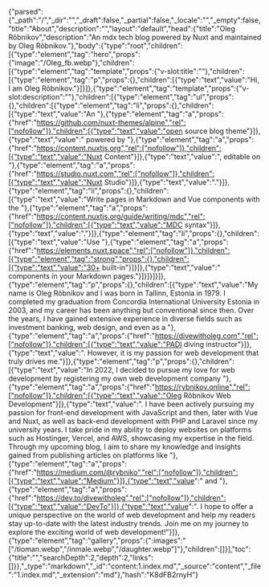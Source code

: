 {"parsed":{"_path":"/","_dir":"","_draft":false,"_partial":false,"_locale":"","_empty":false,"title":"About","description":"","layout":"default","head":{"title":"Oleg Rõbnikov","description":"An mdx tech blog powered by Nuxt and maintained by Oleg Rõbnikov."},"body":{"type":"root","children":[{"type":"element","tag":"hero","props":{"image":"/Oleg_fb.webp"},"children":[{"type":"element","tag":"template","props":{"v-slot:title":""},"children":[{"type":"element","tag":"p","props":{},"children":[{"type":"text","value":"Hi, I am Oleg Rõbnikov."}]}]},{"type":"element","tag":"template","props":{"v-slot:description":""},"children":[{"type":"element","tag":"ul","props":{},"children":[{"type":"element","tag":"li","props":{},"children":[{"type":"text","value":"An "},{"type":"element","tag":"a","props":{"href":"https://github.com/nuxt-themes/alpine","rel":["nofollow"]},"children":[{"type":"text","value":"open source blog theme"}]},{"type":"text","value":" powered by "},{"type":"element","tag":"a","props":{"href":"https://content.nuxtjs.org","rel":["nofollow"]},"children":[{"type":"text","value":"Nuxt Content"}]},{"type":"text","value":", editable on "},{"type":"element","tag":"a","props":{"href":"https://studio.nuxt.com","rel":["nofollow"]},"children":[{"type":"text","value":"Nuxt Studio"}]},{"type":"text","value":"."}]},{"type":"element","tag":"li","props":{},"children":[{"type":"text","value":"Write pages in Markdown and Vue components with the "},{"type":"element","tag":"a","props":{"href":"https://content.nuxtjs.org/guide/writing/mdc","rel":["nofollow"]},"children":[{"type":"text","value":"MDC syntax"}]},{"type":"text","value":"."}]},{"type":"element","tag":"li","props":{},"children":[{"type":"text","value":"Use "},{"type":"element","tag":"a","props":{"href":"https://elements.nuxt.space","rel":["nofollow"]},"children":[{"type":"element","tag":"strong","props":{},"children":[{"type":"text","value":"30+ built-in"}]}]},{"type":"text","value":" components in your Markdown pages."}]}]}]}]},{"type":"element","tag":"p","props":{},"children":[{"type":"text","value":"My name is Oleg Rõbnikov and I was born in Tallinn, Estonia in 1979. I completed my graduation from Concordia International University Estonia in 2003, and my career has been anything but conventional since then. Over the years, I have gained extensive experience in diverse fields such as investment banking, web design, and even as a "},{"type":"element","tag":"a","props":{"href":"https://divewitholeg.com","rel":["nofollow"]},"children":[{"type":"text","value":"PADI diving instructor"}]},{"type":"text","value":". However, it is my passion for web development that truly drives me."}]},{"type":"element","tag":"p","props":{},"children":[{"type":"text","value":"In 2022, I decided to pursue my love for web development by registering my own web development company "},{"type":"element","tag":"a","props":{"href":"https://rybnikov.online","rel":["nofollow"]},"children":[{"type":"text","value":"Oleg Rõbnikov Web Development"}]},{"type":"text","value":". I have been actively pursuing my passion for front-end development with JavaScript and then, later with Vue and Nuxt, as well as back-end development with PHP and Laravel since my university years. I take pride in my ability to deploy websites on platforms such as Hostinger, Vercel, and AWS, showcasing my expertise in the field. Through my upcoming blog, I aim to share my knowledge and insights gained from publishing articles on platforms like "},{"type":"element","tag":"a","props":{"href":"https://medium.com/@rybniko","rel":["nofollow"]},"children":[{"type":"text","value":"Medium"}]},{"type":"text","value":" and "},{"type":"element","tag":"a","props":{"href":"https://dev.to/divewitholeg","rel":["nofollow"]},"children":[{"type":"text","value":"DevTo"}]},{"type":"text","value":". I hope to offer a unique perspective on the world of web development and help my readers stay up-to-date with the latest industry trends. Join me on my journey to explore the exciting world of web development!"}]},{"type":"element","tag":"gallery","props":{":images":"[\"/tioman.webp\",\"/inmale.webp\",\"/daughter.webp\"]"},"children":[]}],"toc":{"title":"","searchDepth":2,"depth":2,"links":[]}},"_type":"markdown","_id":"content:1.index.md","_source":"content","_file":"1.index.md","_extension":"md"},"hash":"K8dFB2rnyH"}